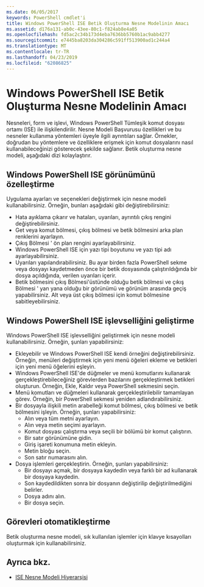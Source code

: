 ```yaml
---
ms.date: 06/05/2017
keywords: PowerShell cmdlet'i
title: Windows PowerShell ISE Betik Oluşturma Nesne Modelinin Amacı
ms.assetid: d176a131-ab0c-43ee-80c1-f824ab8e4a05
ms.openlocfilehash: fd5ac2c34b173d4eba7636bb5760b1ac9abb4277
ms.sourcegitcommit: e7445ba8203da304286c591ff513900ad1c244a4
ms.translationtype: MT
ms.contentlocale: tr-TR
ms.lasthandoff: 04/23/2019
ms.locfileid: "62086825"
---
```

# <a name="purpose-of-the-windows-powershell-ise-scripting-object-model"></a>Windows PowerShell ISE Betik Oluşturma Nesne Modelinin Amacı

Nesneleri, form ve işlevi, Windows PowerShell Tümleşik komut dosyası ortamı (ISE) ile ilişkilendirilir. Nesne Modeli Başvurusu özellikleri ve bu nesneler kullanıma yöntemleri üyeyle ilgili ayrıntıları sağlar. Örnekler, doğrudan bu yöntemlere ve özelliklere erişmek için komut dosyalarını nasıl kullanabileceğinizi gösterecek şekilde sağlanır. Betik oluşturma nesne modeli, aşağıdaki dizi kolaylaştırır.

## <a name="customizing-the-appearance-of-windows-powershell-ise"></a>Windows PowerShell ISE görünümünü özelleştirme

Uygulama ayarları ve seçenekleri değiştirmek için nesne modeli kullanabilirsiniz. Örneğin, bunları aşağıdaki gibi değiştirebilirsiniz:

- Hata ayıklama çıkarır ve hataları, uyarıları, ayrıntılı çıkış rengini değiştirebilirsiniz.
- Get veya komut bölmesi, çıkış bölmesi ve betik bölmesini arka plan renklerini ayarlayın.
- Çıkış Bölmesi ' ön plan rengini ayarlayabilirsiniz.
- Windows PowerShell ISE için yazı tipi boyutunu ve yazı tipi adı ayarlayabilirsiniz.
- Uyarıları yapılandırabilirsiniz. Bu ayar birden fazla PowerShell sekme veya dosyayı kaydetmeden önce bir betik dosyasında çalıştırıldığında bir dosya açıldığında, verilen uyarıları içerir.
- Betik bölmesini çıkış Bölmesi'üstünde olduğu betik bölmesi ve çıkış Bölmesi ' yan yana olduğu bir görünümü ve görünüm arasında geçiş yapabilirsiniz. Alt veya üst çıkış bölmesi için komut bölmesine sabitleyebilirsiniz.

## <a name="enhancing-the-functionality-of-windows-powershell-ise"></a>Windows PowerShell ISE işlevselliğini geliştirme

Windows PowerShell ISE işlevselliğini geliştirmek için nesne modeli kullanabilirsiniz. Örneğin, şunları yapabilirsiniz:

- Ekleyebilir ve Windows PowerShell ISE kendi örneğini değiştirebilirsiniz. Örneğin, menüleri değiştirmek için yeni menü öğeleri ekleme ve betikleri için yeni menü öğelerini eşleyin.
- Windows PowerShell ISE'de düğmeler ve menü komutlarını kullanarak gerçekleştirebileceğiniz görevlerden bazılarını gerçekleştirmek betikleri oluşturun. Örneğin, Ekle, Kaldır veya PowerShell sekmesini seçin.
- Menü komutları ve düğmeleri kullanarak gerçekleştirilebilir tamamlayan görev. Örneğin, bir PowerShell sekmesi yeniden adlandırabilirsiniz.
- Bir dosyayla ilişkili metin arabelleği komut bölmesi, çıkış bölmesi ve betik bölmesini işleyin. Örneğin, şunları yapabilirsiniz:
  - Alın veya tüm metni ayarlayın.
  - Alın veya metin seçimi ayarlayın.
  - Komut dosyası çalıştırma veya seçili bir bölümü bir komut çalıştırın.
  - Bir satır görünümüne gidin.
  - Giriş işareti konumuna metin ekleyin.
  - Metin bloğu seçin.
  - Son satır numarasını alın.
- Dosya işlemleri gerçekleştirin. Örneğin, şunları yapabilirsiniz:
  - Bir dosyayı açmak, bir dosyaya kaydedin veya farklı bir ad kullanarak bir dosyaya kaydedin.
  - Son kaydedildikten sonra bir dosyanın değiştirilip değiştirilmediğini belirler.
  - Dosya adını alın.
  - Bir dosya seçin.

## <a name="automating-tasks"></a>Görevleri otomatikleştirme

Betik oluşturma nesne modeli, sık kullanılan işlemler için klavye kısayolları oluşturmak için kullanabilirsiniz.

## <a name="see-also"></a>Ayrıca bkz.

- [ISE Nesne Modeli Hiyerarşisi](The-ISE-Object-Model-Hierarchy.md)